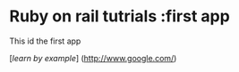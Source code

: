 # Ruby on rail tutrials :first app
This id the first app  

[*learn by example*] 
(http://www.google.com/)